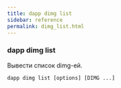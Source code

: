 ```yaml
---
title: dapp dimg list
sidebar: reference
permalink: dimg_list.html
---
```


### dapp dimg list
Вывести список dimg-ей.

```
dapp dimg list [options] [DIMG ...]
```
